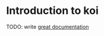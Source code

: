 # Introduction to koi

TODO: write [great documentation](http://jacobian.org/writing/what-to-write/)
